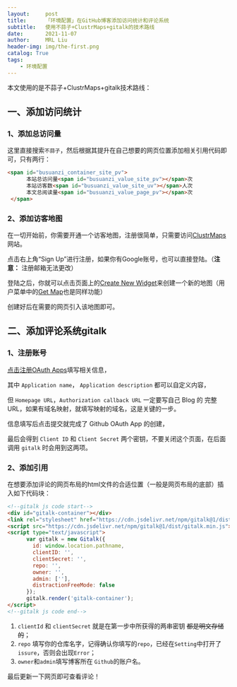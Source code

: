```yaml
---
layout:     post
title:      「环境配置」在GitHub博客添加访问统计和评论系统
subtitle:   使用不蒜子+ClustrMaps+gitalk的技术路线
date:       2021-11-07
author:     MRL Liu
header-img: img/the-first.png
catalog: True
tags:
    - 环境配置
---
```


本文使用的是不蒜子+ClustrMaps+gitalk技术路线：

## 一、添加访问统计

### 1、添加总访问量

这里直接搜索`不蒜子`，然后根据其提升在自己想要的网页位置添加相关引用代码即可，只有两行：

```html
<span id="busuanzi_container_site_pv">
	  本站总访问量<span id="busuanzi_value_site_pv"></span>次
	  本站访客数<span id="busuanzi_value_site_uv"></span>人次
	  本文总阅读量<span id="busuanzi_value_page_pv"></span>次
 </span>
```

### 2、添加访客地图

在一切开始前，你需要开通一个访客地图，注册很简单，只需要访问[ClustrMaps](https://clustrmaps.com/)网站。

点击右上角“Sign Up”进行注册，如果你有Google账号，也可以直接登陆。（**注意：** 注册邮箱无法更改）

登陆之后，你就可以点击页面上的[Create New Widget](https://clustrmaps.com/add)来创建一个新的地图（用户菜单中的[Get Map](https://clustrmaps.com/add)也是同样功能）

创建好后在需要的网页引入该地图即可。

## 二、添加评论系统gitalk

### 1、注册账号

[点击注册OAuth Apps](https://github.com/settings/applications/new)填写相关信息，

其中 `Application name`， `Application description` 都可以自定义内容，

但  `Homepage URL`，`Authorization callback URL` 一定要写自己 Blog 的 完整URL，如果有域名映射，就填写映射的域名，这是关键的一步。

信息填写后点击提交就完成了 Github OAuth App 的创建，

最后会得到 `Client ID` 和 `Client Secret` 两个密钥，不要关闭这个页面，在后面调用 `gitalk` 时会用到这两项。

### 2、添加引用

在想要添加评论的网页布局的html文件的合适位置（一般是网页布局的底部）插入如下代码块：

```html
<!--gitalk js code start-->
<div id="gitalk-container"></div>
<link rel="stylesheet" href="https://cdn.jsdelivr.net/npm/gitalk@1/dist/gitalk.css">
<script src="https://cdn.jsdelivr.net/npm/gitalk@1/dist/gitalk.min.js"></script>
<script type="text/javascript">
      var gitalk = new Gitalk({
        id: window.location.pathname,
        clientID: '',
        clientSecret: '',
        repo: '',
        owner: '',
        admin: [''],
        distractionFreeMode: false
      });
      gitalk.render('gitalk-container');
</script>
<!--gitalk js code end-->
```

1. `clientId` 和 `clientSecret` 就是在第一步中所获得的两串密钥 ~~都是明文存储的~~；
2. `repo` 填写你的仓库名字，记得确认你填写的`repo`，已经在`Setting`中打开了`issure`，否则会出现`Error`；
3. `owner`和`admin`填写博客所在 `Github`的账户名。

最后更新一下网页即可查看评论！
